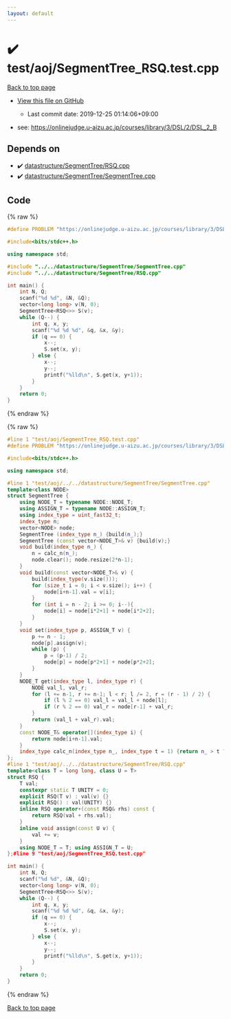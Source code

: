 ```yaml
---
layout: default
---
```


<!-- mathjax config similar to math.stackexchange -->
<script type="text/javascript" async
  src="https://cdnjs.cloudflare.com/ajax/libs/mathjax/2.7.5/MathJax.js?config=TeX-MML-AM_CHTML">
</script>
<script type="text/x-mathjax-config">
  MathJax.Hub.Config({
    TeX: { equationNumbers: { autoNumber: "AMS" }},
    tex2jax: {
      inlineMath: [ ['$','$'] ],
      processEscapes: true
    },
    "HTML-CSS": { matchFontHeight: false },
    displayAlign: "left",
    displayIndent: "2em"
  });
</script>

<script type="text/javascript" src="https://cdnjs.cloudflare.com/ajax/libs/jquery/3.4.1/jquery.min.js"></script>
<script src="https://cdn.jsdelivr.net/npm/jquery-balloon-js@1.1.2/jquery.balloon.min.js" integrity="sha256-ZEYs9VrgAeNuPvs15E39OsyOJaIkXEEt10fzxJ20+2I=" crossorigin="anonymous"></script>
<script type="text/javascript" src="../../../assets/js/copy-button.js"></script>
<link rel="stylesheet" href="../../../assets/css/copy-button.css" />


# :heavy_check_mark: test/aoj/SegmentTree_RSQ.test.cpp

<a href="../../../index.html">Back to top page</a>

* <a href="{{ site.github.repository_url }}/blob/master/test/aoj/SegmentTree_RSQ.test.cpp">View this file on GitHub</a>
    - Last commit date: 2019-12-25 01:14:06+09:00


* see: <a href="https://onlinejudge.u-aizu.ac.jp/courses/library/3/DSL/2/DSL_2_B">https://onlinejudge.u-aizu.ac.jp/courses/library/3/DSL/2/DSL_2_B</a>


## Depends on

* :heavy_check_mark: <a href="../../../library/datastructure/SegmentTree/RSQ.cpp.html">datastructure/SegmentTree/RSQ.cpp</a>
* :heavy_check_mark: <a href="../../../library/datastructure/SegmentTree/SegmentTree.cpp.html">datastructure/SegmentTree/SegmentTree.cpp</a>


## Code

<a id="unbundled"></a>
{% raw %}
```cpp
#define PROBLEM "https://onlinejudge.u-aizu.ac.jp/courses/library/3/DSL/2/DSL_2_B"

#include<bits/stdc++.h>

using namespace std;

#include "../../datastructure/SegmentTree/SegmentTree.cpp"
#include "../../datastructure/SegmentTree/RSQ.cpp"

int main() {
	int N, Q;
	scanf("%d %d", &N, &Q);
	vector<long long> v(N, 0);
	SegmentTree<RSQ<>> S(v);
	while (Q--) {
		int q, x, y;
		scanf("%d %d %d", &q, &x, &y);
		if (q == 0) {
			x--;
			S.set(x, y);
		} else {
			x--;
			y--;
			printf("%lld\n", S.get(x, y+1));
		}
	}
	return 0;
}
```
{% endraw %}

<a id="bundled"></a>
{% raw %}
```cpp
#line 1 "test/aoj/SegmentTree_RSQ.test.cpp"
#define PROBLEM "https://onlinejudge.u-aizu.ac.jp/courses/library/3/DSL/2/DSL_2_B"

#include<bits/stdc++.h>

using namespace std;

#line 1 "test/aoj/../../datastructure/SegmentTree/SegmentTree.cpp"
template<class NODE>
struct SegmentTree {
	using NODE_T = typename NODE::NODE_T;
	using ASSIGN_T = typename NODE::ASSIGN_T;
	using index_type = uint_fast32_t;
	index_type n;
	vector<NODE> node;
	SegmentTree (index_type n_) {build(n_);}
	SegmentTree (const vector<NODE_T>& v) {build(v);}
	void build(index_type n_) {
		n = calc_n(n_);
		node.clear(); node.resize(2*n-1);
	}
	void build(const vector<NODE_T>& v) {
		build(index_type(v.size()));
		for (size_t i = 0; i < v.size(); i++) {
			node[i+n-1].val = v[i];
		}
		for (int i = n - 2; i >= 0; i--){
			node[i] = node[i*2+1] + node[i*2+2];
		}
	}
	void set(index_type p, ASSIGN_T v) {
		p += n - 1;
		node[p].assign(v);
		while (p) {
			p = (p-1) / 2;
			node[p] = node[p*2+1] + node[p*2+2];
		}
	}
	NODE_T get(index_type l, index_type r) {
		NODE val_l, val_r;
		for (l += n-1, r += n-1; l < r; l /= 2, r = (r - 1) / 2) {
			if (l % 2 == 0) val_l = val_l + node[l];
			if (r % 2 == 0) val_r = node[r-1] + val_r;
		}
		return (val_l + val_r).val;
	}
	const NODE_T& operator[](index_type i) {
		return node[i+n-1].val;
	}
	index_type calc_n(index_type n_, index_type t = 1) {return n_ > t ? calc_n(n_, t << 1) : t;}
};
#line 1 "test/aoj/../../datastructure/SegmentTree/RSQ.cpp"
template<class T = long long, class U = T>
struct RSQ {
	T val;
	constexpr static T UNITY = 0;
	explicit RSQ(T v) : val(v) {}
	explicit RSQ() : val(UNITY) {}
	inline RSQ operator+(const RSQ& rhs) const {
		return RSQ(val + rhs.val);
	}
	inline void assign(const U v) {
		val += v;
	}
	using NODE_T = T; using ASSIGN_T = U;
};#line 9 "test/aoj/SegmentTree_RSQ.test.cpp"

int main() {
	int N, Q;
	scanf("%d %d", &N, &Q);
	vector<long long> v(N, 0);
	SegmentTree<RSQ<>> S(v);
	while (Q--) {
		int q, x, y;
		scanf("%d %d %d", &q, &x, &y);
		if (q == 0) {
			x--;
			S.set(x, y);
		} else {
			x--;
			y--;
			printf("%lld\n", S.get(x, y+1));
		}
	}
	return 0;
}
```
{% endraw %}

<a href="../../../index.html">Back to top page</a>

